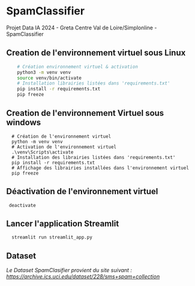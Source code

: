 # SpamClassifier
Projet Data IA 2024 - Greta Centre Val de Loire/Simplonline - SpamClassifier

## Creation de l'environnement virtuel sous Linux
```bash
    # Création environnement virtuel & activation
    python3 -m venv venv
    source venv/bin/activate
    # Installation librairies listées dans 'requirements.txt'
    pip install -r requirements.txt
    pip freeze
```
## Creation de l'environnement Virtuel sous windows
```shell
  # Création de l'environnement virtuel
  python -m venv venv
  # Activation de l'environnement virtuel
  .\venv\Scripts\activate
  # Installation des librairies listées dans 'requirements.txt'
  pip install -r requirements.txt
  # Affichage des librairies installées dans l'environnement virtuel
  pip freeze
```

## Déactivation de l'environnement virtuel
```
 deactivate 
```

## Lancer l'application Streamlit
```shell
  streamlit run streamlit_app.py
```
## Dataset
*Le Dataset SpamClasifier provient du site suivant : https://archive.ics.uci.edu/dataset/228/sms+spam+collection*
